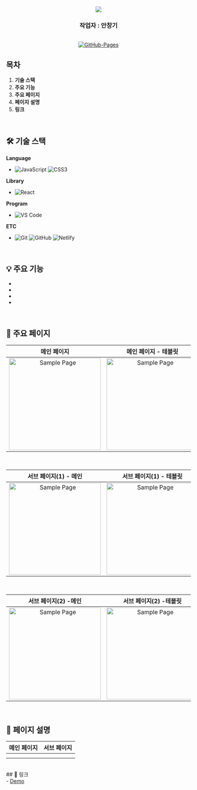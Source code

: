 <div align="center">
  <br />
  <div align= "center">
    <img src="https://capsule-render.vercel.app/api?type=waving&color=gradient&height=180&text=쇼핑몰%20프로젝트&animation=fadeIn&fontColor=242424&fontSize=40" />
  </div>
  <div align= "center"><h3>작업자 : 안창기</h3></div>  
    
  <br />
  
  <a href="https://github.com/chang9287/react-shoppingMall-project.git">
  <img src="https://img.shields.io/badge/GitHub%20Pages-Active-AEF359?&logo=github&logoColor=white" alt="GitHub-Pages" />
  </a>
  <br />
</div>

## 목차

1. **기술 스택**
2. **주요 기능**
3. **주요 페이지**
4. **페이지 설명**
5. **링크**

<br />

## 🛠 기술 스택

**Language**

- ![JavaScript](https://img.shields.io/badge/-JavaScript-F7DF1E?&logo=javascript&logoColor=white) ![CSS3](https://img.shields.io/badge/-CSS3-1572B6?&logo=css3&logoColor=white) 
  

**Library**

- ![React](https://img.shields.io/badge/-React-61DAFB?logo=react&logoColor=black)


**Program**

- ![VS Code](https://img.shields.io/badge/-VS%20Code-007ACC?logo=visual-studio-code&logoColor=white)


**ETC**

- ![Git](https://img.shields.io/badge/-Git-F05032?logo=git&logoColor=white) ![GitHub](https://img.shields.io/badge/-GitHub-181717?&logo=github&logoColor=white) ![Netlify](https://img.shields.io/badge/-Netlify-00C7B7?logo=netlify&logoColor=white)

<br />

## 💡 주요 기능

- 
- 
- 
- 

<br />

## 📄 주요 페이지

|                               메인 페이지                               |                               메인 페이지 - 테블릿                       |                               메인 페이지 - 모바일                       |
| :---------------------------------------------------------------------: | :---------------------------------------------------------------------:  | :---------------------------------------------------------------------:  |
| <img src="images/mainPage.png" alt="Sample Page" height="250px" /> | <img src="images/mainPage_tablet.png" alt="Sample Page" height="250px" /> | <img src="images/mainPage_mobile.png" alt="Sample Page" height="250px" /> |
<br />

|                               서브 페이지(1) - 메인                         |                               서브 페이지(1) - 테블릿                              |                               서브 페이지(1) -모바일                               |
| :---------------------------------------------------------------------: | :---------------------------------------------------------------------: | :---------------------------------------------------------------------: |
| <img src="images/subPage_subNews.png" alt="Sample Page" height="250px" /> | <img src="images/subPage_subNews_tablet.png" alt="Sample Page" height="250px" /> | <img src="images/subPage_subNews_mobile.png" alt="Sample Page" height="250px" /> |
<br />



|                               서브 페이지(2) -메인                               |                               서브 페이지(2) -테블릿                               |                               서브 페이지(2) -모바일                               |
| :---------------------------------------------------------------------: | :---------------------------------------------------------------------: | :---------------------------------------------------------------------: |
| <img src="images/subPage_faq.png" alt="Sample Page" height="250px" /> | <img src="images/subPage_faq_tablet.png" alt="Sample Page" height="250px" /> | <img src="images/subPage_faq_mobile.png" alt="Sample Page" height="250px" /> |


<br />

## 📌 페이지 설명 
|                               메인 페이지                               |                               서브 페이지                               |
| :---------------------------------------------------------------------: | :---------------------------------------------------------------------: |
|        |                                           |
|                                    |                         |


<br />
## 📂 링크 
<br />
- <a href="https://www.figma.com/board/6oFqffoL10iF5YL44EXjRf/%EA%B3%B5%EA%B3%B5%EA%B8%B0%EA%B4%80-%EC%82%AC%EC%9D%B4%ED%8A%B8-%EB%A6%AC%EB%89%B4%EC%96%BC?node-id=0-1&t=iUUONf4VBQp1ZFc1-1">Demo</a> <br />

